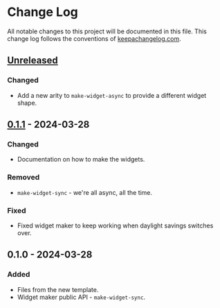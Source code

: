 # Change Log
All notable changes to this project will be documented in this file. This change log follows the conventions of [keepachangelog.com](http://keepachangelog.com/).

## [Unreleased]
### Changed
- Add a new arity to `make-widget-async` to provide a different widget shape.

## [0.1.1] - 2024-03-28
### Changed
- Documentation on how to make the widgets.

### Removed
- `make-widget-sync` - we're all async, all the time.

### Fixed
- Fixed widget maker to keep working when daylight savings switches over.

## 0.1.0 - 2024-03-28
### Added
- Files from the new template.
- Widget maker public API - `make-widget-sync`.

[Unreleased]: https://sourcehost.site/your-name/user/compare/0.1.1...HEAD
[0.1.1]: https://sourcehost.site/your-name/user/compare/0.1.0...0.1.1
